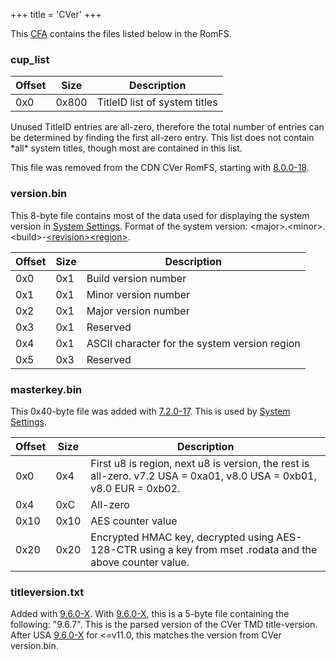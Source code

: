 +++
title = 'CVer'
+++

This [CFA](NCCH#cfa "wikilink") contains the files listed below in the
RomFS.

### cup_list

| Offset | Size  | Description                   |
|--------|-------|-------------------------------|
| 0x0    | 0x800 | TitleID list of system titles |

Unused TitleID entries are all-zero, therefore the total number of
entries can be determined by finding the first all-zero entry. This list
does not contain \*all\* system titles, though most are contained in
this list.

This file was removed from the CDN CVer RomFS, starting with
[8.0.0-18](8.0.0-18 "wikilink").

### version.bin

This 8-byte file contains most of the data used for displaying the
system version in [System Settings](System_Settings "wikilink"). Format
of the system version:
&lt;major&gt;.&lt;minor&gt;.&lt;build&gt;-[&lt;revision&gt;&lt;region&gt;](NVer "wikilink")</pre>.

| Offset | Size | Description                                   |
|--------|------|-----------------------------------------------|
| 0x0    | 0x1  | Build version number                          |
| 0x1    | 0x1  | Minor version number                          |
| 0x2    | 0x1  | Major version number                          |
| 0x3    | 0x1  | Reserved                                      |
| 0x4    | 0x1  | ASCII character for the system version region |
| 0x5    | 0x3  | Reserved                                      |

### masterkey.bin

This 0x40-byte file was added with [7.2.0-17](7.2.0-17 "wikilink"). This
is used by [System
Settings](System_Settings#parental_controls_reset "wikilink").

| Offset | Size | Description                                                                                                         |
|--------|------|---------------------------------------------------------------------------------------------------------------------|
| 0x0    | 0x4  | First u8 is region, next u8 is version, the rest is all-zero. v7.2 USA = 0xa01, v8.0 USA = 0xb01, v8.0 EUR = 0xb02. |
| 0x4    | 0xC  | All-zero                                                                                                            |
| 0x10   | 0x10 | AES counter value                                                                                                   |
| 0x20   | 0x20 | Encrypted HMAC key, decrypted using AES-128-CTR using a key from mset .rodata and the above counter value.          |

### titleversion.txt

Added with [9.6.0-X](9.6.0-24 "wikilink"). With
[9.6.0-X](9.6.0-24 "wikilink"), this is a 5-byte file containing the
following: "9.6.7". This is the parsed version of the CVer TMD
title-version. After USA [9.6.0-X](9.6.0-24 "wikilink") for \<=v11.0,
this matches the version from CVer version.bin.
